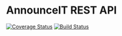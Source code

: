 # AnnounceIT REST API

[![Coverage Status](https://coveralls.io/repos/github/karamuka/announceit-rest-api/badge.svg?branch=ft-advertiser-view-announcements-by-state-170937593)](https://coveralls.io/github/karamuka/announceit-rest-api?branch=ft-advertiser-view-announcements-by-state-170937593)
[![Build Status](https://travis-ci.org/karamuka/announceit-rest-api.svg?branch=ft-user-signin-170849190)](https://travis-ci.org/karamuka/announceit-rest-api)
